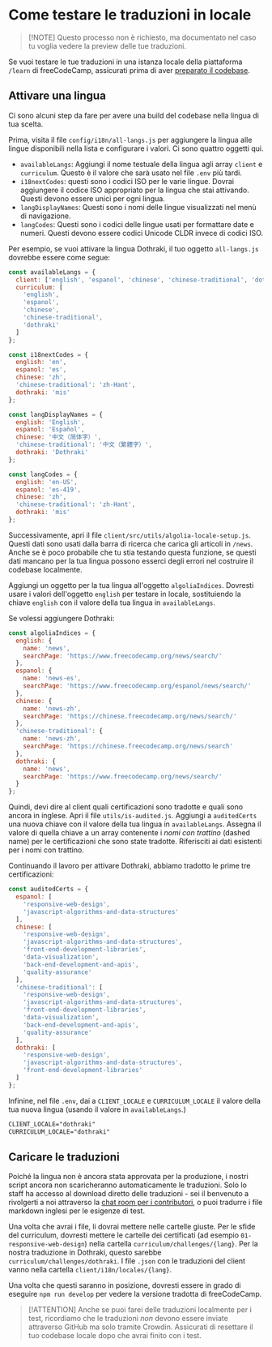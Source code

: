 # Come testare le traduzioni in locale

> [!NOTE] Questo processo non è richiesto, ma documentato nel caso tu voglia vedere la preview delle tue traduzioni.

Se vuoi testare le tue traduzioni in una istanza locale della piattaforma `/learn` di freeCodeCamp, assicurati prima di aver [preparato il codebase](how-to-setup-freecodecamp-locally.md).

## Attivare una lingua

Ci sono alcuni step da fare per avere una build del codebase nella lingua di tua scelta.

Prima, visita il file `config/i18n/all-langs.js` per aggiungere la lingua alle lingue disponibili nella lista e configurare i valori. Ci sono quattro oggetti qui.

- `availableLangs`: Aggiungi il nome testuale della lingua agli array `client` e `curriculum`. Questo è il valore che sarà usato nel file `.env` più tardi.
- `i18nextCodes`: questi sono i codici ISO per le varie lingue. Dovrai aggiungere il codice ISO appropriato per la lingua che stai attivando. Questi devono essere unici per ogni lingua.
- `langDisplayNames`: Questi sono i nomi delle lingue visualizzati nel menù di navigazione.
- `langCodes`: Questi sono i codici delle lingue usati per formattare date e numeri. Questi devono essere codici Unicode CLDR invece di codici ISO.

Per esempio, se vuoi attivare la lingua Dothraki, il tuo oggetto `all-langs.js` dovrebbe essere come segue:

```js
const availableLangs = {
  client: ['english', 'espanol', 'chinese', 'chinese-traditional', 'dothraki'],
  curriculum: [
    'english',
    'espanol',
    'chinese',
    'chinese-traditional',
    'dothraki'
  ]
};

const i18nextCodes = {
  english: 'en',
  espanol: 'es',
  chinese: 'zh',
  'chinese-traditional': 'zh-Hant',
  dothraki: 'mis'
};

const langDisplayNames = {
  english: 'English',
  espanol: 'Español',
  chinese: '中文（简体字）',
  'chinese-traditional': '中文（繁體字）',
  dothraki: 'Dothraki'
};

const langCodes = {
  english: 'en-US',
  espanol: 'es-419',
  chinese: 'zh',
  'chinese-traditional': 'zh-Hant',
  dothraki: 'mis'
};
```

Successivamente, apri il file `client/src/utils/algolia-locale-setup.js`. Questi dati sono usati dalla barra di ricerca che carica gli articoli in `/news`. Anche se è poco probabile che tu stia testando questa funzione, se questi dati mancano per la tua lingua possono esserci degli errori nel costruire il codebase localmente.

Aggiungi un oggetto per la tua lingua all'oggetto `algoliaIndices`. Dovresti usare i valori dell'oggetto `english` per testare in locale, sostituiendo la chiave `english` con il valore della tua lingua in `availableLangs`.

Se volessi aggiungere Dothraki:

```js
const algoliaIndices = {
  english: {
    name: 'news',
    searchPage: 'https://www.freecodecamp.org/news/search/'
  },
  espanol: {
    name: 'news-es',
    searchPage: 'https://www.freecodecamp.org/espanol/news/search/'
  },
  chinese: {
    name: 'news-zh',
    searchPage: 'https://chinese.freecodecamp.org/news/search/'
  },
  'chinese-traditional': {
    name: 'news-zh',
    searchPage: 'https://chinese.freecodecamp.org/news/search'
  },
  dothraki: {
    name: 'news',
    searchPage: 'https://www.freecodecamp.org/news/search/'
  }
};
```

Quindi, devi dire al client quali certificazioni sono tradotte e quali sono ancora in inglese. Apri il file `utils/is-audited.js`. Aggiungi a `auditedCerts` una nuova chiave con il valore della tua lingua in `availableLangs`. Assegna il valore di quella chiave a un array contenente i _nomi con trattino_ (dashed name) per le certificazioni che sono state tradotte. Riferisciti ai dati esistenti per i nomi con trattino.

Continuando il lavoro per attivare Dothraki, abbiamo tradotto le prime tre certificazioni:

```js
const auditedCerts = {
  espanol: [
    'responsive-web-design',
    'javascript-algorithms-and-data-structures'
  ],
  chinese: [
    'responsive-web-design',
    'javascript-algorithms-and-data-structures',
    'front-end-development-libraries',
    'data-visualization',
    'back-end-development-and-apis',
    'quality-assurance'
  ],
  'chinese-traditional': [
    'responsive-web-design',
    'javascript-algorithms-and-data-structures',
    'front-end-development-libraries',
    'data-visualization',
    'back-end-development-and-apis',
    'quality-assurance'
  ],
  dothraki: [
    'responsive-web-design',
    'javascript-algorithms-and-data-structures',
    'front-end-development-libraries'
  ]
};
```

Infinine, nel file `.env`, dai a `CLIENT_LOCALE` e `CURRICULUM_LOCALE` il valore della tua nuova lingua (usando il valore in `availableLangs`.)

```txt
CLIENT_LOCALE="dothraki"
CURRICULUM_LOCALE="dothraki"
```

## Caricare le traduzioni

Poiché la lingua non è ancora stata approvata per la produzione, i nostri script ancora non scaricheranno automaticamente le traduzioni. Solo lo staff ha accesso al download diretto delle traduzioni - sei il benvenuto a rivolgerti a noi attraverso la [chat room per i contributori](https://chat.freecodecamp.org/channel/contributors), o puoi tradurre i file markdown inglesi per le esigenze di test.

Una volta che avrai i file, li dovrai mettere nelle cartelle giuste. Per le sfide del curriculum, dovresti mettere le cartelle dei certificati (ad esempio `01-responsive-web-design`) nella cartella `curriculum/challenges/{lang}`. Per la nostra traduzione in Dothraki, questo sarebbe `curriculum/challenges/dothraki`. I file `.json` con le traduzioni del client vanno nella cartella `client/i18n/locales/{lang}`.

Una volta che questi saranno in posizione, dovresti essere in grado di eseguire `npm run develop` per vedere la versione tradotta di freeCodeCamp.

> [!ATTENTION] Anche se puoi farei delle traduzioni localmente per i test, ricordiamo che le traduzioni _non_ devono essere inviate attraverso GitHub ma solo tramite Crowdin. Assicurati di resettare il tuo codebase locale dopo che avrai finito con i test.
